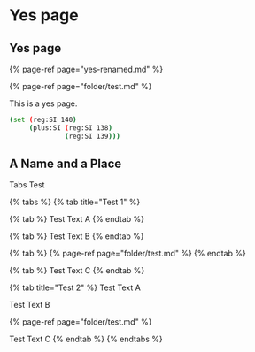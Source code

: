 # Yes page

## Yes page

{% page-ref page="yes-renamed.md" %}

{% page-ref page="folder/test.md" %}

This is a yes page.

```bash
(set (reg:SI 140)
     (plus:SI (reg:SI 138)
              (reg:SI 139)))
```

## A Name and a Place

Tabs Test

{% tabs %}
{% tab title="Test 1" %}

{% tab %}
Test Text A
{% endtab %}

{% tab %}
Test Text B
{% endtab %}

{% tab %}
{% page-ref page="folder/test.md" %}
{% endtab %}

{% tab %}
Test Text C
{% endtab %}

{% tab title="Test 2" %}
Test Text A

Test Text B

{% page-ref page="folder/test.md" %}

Test Text C
{% endtab %}
{% endtabs %}

